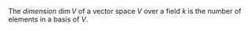 The *dimension* $\dim V$ of a vector space $V$ over a field $k$ is the number of elements in a basis of $V$.
